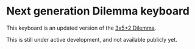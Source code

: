 # Next generation Dilemma keyboard

This keyboard is an updated version of the [3x5+2 Dilemma](../3x5_2/).

This is still under active development, and not available publicly yet.
